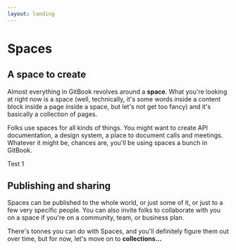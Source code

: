 ```yaml
---
layout: landing
---
```


# Spaces

## A space to create

Almost everything in GitBook revolves around a **space**. What you're looking at right now is a space (well, technically, it's some words inside a content block inside a page inside a space, but let's not get too fancy) and it's basically a collection of pages.

Folks use spaces for all kinds of things. You might want to create API documentation, a design system, a place to document calls and meetings. Whatever it might be, chances are, you'll be using spaces a bunch in GitBook.



Test 1

## Publishing and sharing

Spaces can be published to the whole world, or just some of it, or just to a few very specific people. You can also invite folks to collaborate with you on a space if you're on a community, team, or business plan.

There's tonnes you can do with Spaces, and you'll definitely figure them out over time, but for now, let's move on to **collections…**
